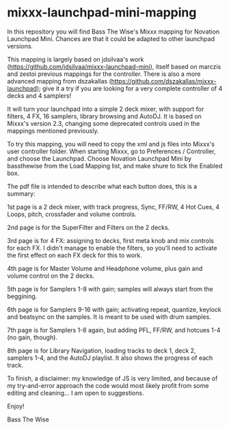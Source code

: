 # mixxx-launchpad-mini-mapping

In this repository you will find Bass The Wise's Mixxx mapping for Novation Launchpad Mini. Chances are that it could be adapted to other launchpad versions.

This mapping is largely based on jdsilvaa's work (https://github.com/jdsilvaa/mixxx-launchpad-mini), itself based on marczis and zestoi previous mappings for the controller. There is also a more advanced mapping from dszakallas (https://github.com/dszakallas/mixxx-launchpad); give it a try if you are looking for a very complete controller of 4 decks and 4 samplers!

It will turn your launchpad into a simple 2 deck mixer, with support for filters, 4 FX, 16 samplers, library browsing and AutoDJ. It is based on Mixxx's version 2.3, changing some deprecated controls used in the mappings mentioned previously.

To try this mapping, you will need to copy the xml and js files into Mixxx's user controller folder. When starting Mixxx, go to Preferences / Controller, and choose the Launchpad. Choose Novation Launchpad Mini by bassthewise from the Load Mapping list, and make shure to tick the Enabled box.

The pdf file is intended to describe what each button does, this is a summary:

1st page is a 2 deck mixer, with track progress, Sync, FF/RW, 4 Hot Cues, 4 Loops, pitch, crossfader and volume controls.

2nd page is for the SuperFilter and Filters on the 2 decks.

3rd page is for 4 FX: assigning to decks, first meta knob and mix controls for each FX. I didn't manage to enable the filters, so you'll need to activate the first effect on each FX deck for this to work.

4th page is for Master Volume and Headphone volume, plus gain and volume control on the 2 decks.

5th page is for Samplers 1-8 with gain; samples will always start from the beggining.

6th page is for Samplers 9-16 with gain; activating repeat, quantize, keylock and beatsync on the samples. It is meant to be used with drum samples.

7th page is for Samplers 1-8 again, but adding PFL, FF/RW, and hotcues 1-4 (no gain, though).

8th page is for Library Navigation, loading tracks to deck 1, deck 2, samplers 1-4, and the AutoDJ playlist. It also shows the progress of each track.


To finish, a disclaimer: my knowledge of JS is very limited, and because of my try-and-error approach the code would most likely profit from some editing and cleaning... I am open to suggestions.

Enjoy!

Bass The Wise
